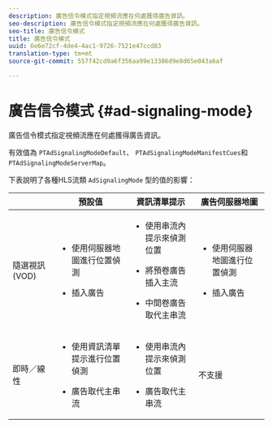 ```yaml
---
description: 廣告信令模式指定視頻流應在何處獲得廣告資訊。
seo-description: 廣告信令模式指定視頻流應在何處獲得廣告資訊。
seo-title: 廣告信令模式
title: 廣告信令模式
uuid: 6e6e72cf-4de4-4ac1-9726-7521e47ccd83
translation-type: tm+mt
source-git-commit: 557f42cd9a6f356aa99e13386d9e8d65e043a6af

---
```



# 廣告信令模式 {#ad-signaling-mode}

廣告信令模式指定視頻流應在何處獲得廣告資訊。

有效值為 `PTAdSignalingModeDefault`、 `PTAdSignalingModeManifestCues`和 `PTAdSignalingModeServerMap`。

下表說明了各種HLS流類 `AdSignalingMode` 型的值的影響：

<table frame="all" colsep="1" rowsep="1" id="table_AdSignalingMode"> 
 <thead> 
  <tr rowsep="1"> 
   <th colname="1" class="entry"> </th> 
   <th colname="2" class="entry"><b>預設值</b></th> 
   <th colname="3" class="entry"><b>資訊清單提示</b></th> 
   <th colname="4" class="entry"><b>廣告伺服器地圖</b></th> 
  </tr> 
 </thead>
 <tbody> 
  <tr rowsep="1"> 
   <td colname="1"> 隨選視訊(VOD) </td> 
   <td colname="2"> 
    <ul id="ul_E79DA79107364D0D8B46A1859CA75B5C"> 
     <li id="li_B259ED87743F463095071F58DC840E39"> <p>使用伺服器地圖進行位置偵測 </p> </li> 
     <li id="li_8957E4151466467BA6C954E5010E34EA"> <p>插入廣告 </p> </li> 
    </ul> </td> 
   <td colname="3"> 
    <ul id="ul_D462C76717D94DE09915BDF6E9B3FB68"> 
     <li id="li_FB46108F4AD9457D99D2618ABEF7DBD1"> <p>使用串流內提示來偵測位置 </p> </li> 
     <li id="li_C3F7FBB98F524CEF97D17318C292E9EA"> <p>將預卷廣告插入主流 </p> </li> 
     <li id="li_A56E1545F84840DFA6D065DA60E98C31"> <p>中間卷廣告取代主串流 </p> </li> 
    </ul> </td> 
   <td colname="4"> 
    <ul id="ul_F10192B1B6F745CBB0D4C1A6D52A57B4"> 
     <li id="li_2ADACF71FA5F4A08A00A3399F5593420"> <p>使用伺服器地圖進行位置偵測 </p> </li> 
     <li id="li_1201085B9C554A4BBD471E7EB2E363AC"> <p>插入廣告 </p> </li> 
    </ul> </td> 
  </tr> 
  <tr rowsep="0"> 
   <td colname="1"> 即時／線性 </td> 
   <td colname="2"> 
    <ul id="ul_82AAC9EE056F49E999F809536A96C2F8"> 
     <li id="li_73BAD2BAA95F4592808B77F8DA436237"> <p>使用資訊清單提示進行位置偵測 </p> </li> 
     <li id="li_A97B6F61078D4149A984B2412021E103"> <p>廣告取代主串流 </p> </li> 
    </ul> </td> 
   <td colname="3"> 
    <ul id="ul_CAED2D4F46334D76AE025482881BF843"> 
     <li id="li_A8023845A037482DBFDEF7EF247FECFD"> <p>使用串流內提示來偵測位置 </p> </li> 
     <li id="li_62A3CDAD249344EB89043B2AE0F4D7FF"> <p>廣告取代主串流 </p> </li> 
    </ul> </td> 
   <td colname="4"> 不支援 </td> 
  </tr> 
 </tbody> 
</table>